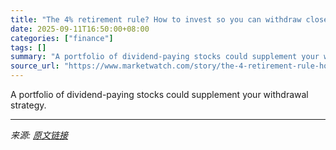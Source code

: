```yaml
---
title: "The 4% retirement rule? How to invest so you can withdraw closer to 0% and not run out of money."
date: 2025-09-11T16:50:00+08:00
categories: ["finance"]
tags: []
summary: "A portfolio of dividend-paying stocks could supplement your withdrawal strategy."
source_url: "https://www.marketwatch.com/story/the-4-retirement-rule-how-to-invest-so-you-can-withdraw-closer-to-0-and-not-run-out-of-money-721b8466?mod=mw_rss_topstories"
---
```


A portfolio of dividend-paying stocks could supplement your withdrawal strategy.

---

*来源: [原文链接](https://www.marketwatch.com/story/the-4-retirement-rule-how-to-invest-so-you-can-withdraw-closer-to-0-and-not-run-out-of-money-721b8466?mod=mw_rss_topstories)*

